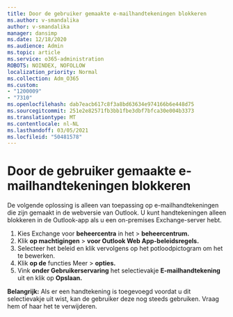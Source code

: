 ```yaml
---
title: Door de gebruiker gemaakte e-mailhandtekeningen blokkeren
ms.author: v-smandalika
author: v-smandalika
manager: dansimp
ms.date: 12/18/2020
ms.audience: Admin
ms.topic: article
ms.service: o365-administration
ROBOTS: NOINDEX, NOFOLLOW
localization_priority: Normal
ms.collection: Adm_O365
ms.custom:
- "1200009"
- "7310"
ms.openlocfilehash: dab7eacb617c8f3a8bd63634e974166b6e448d75
ms.sourcegitcommit: 251e2e82571fb3bb1fbe3dbf7bfca30e004b3373
ms.translationtype: MT
ms.contentlocale: nl-NL
ms.lasthandoff: 03/05/2021
ms.locfileid: "50481578"
---
```

# <a name="block-user-made-email-signatures"></a>Door de gebruiker gemaakte e-mailhandtekeningen blokkeren

De volgende oplossing is alleen van toepassing op e-mailhandtekeningen die zijn gemaakt in de webversie van Outlook. U kunt handtekeningen alleen blokkeren in de Outlook-app als u een on-premises Exchange-server hebt.

1. Kies Exchange voor **beheercentra** in het  >  **beheercentrum.**
2. Klik **op machtigingen**  >  **voor Outlook Web App-beleidsregels.**
3. Selecteer het beleid en klik vervolgens op het potloodpictogram om het te bewerken.
4. Klik **op de** functies Meer  >  **opties.**
5. Vink **onder Gebruikerservaring** het selectievakje **E-mailhandtekening** uit en klik op **Opslaan.**

**Belangrijk:** Als er een handtekening is toegevoegd voordat u dit selectievakje uit wist, kan de gebruiker deze nog steeds gebruiken. Vraag hem of haar het te verwijderen.
